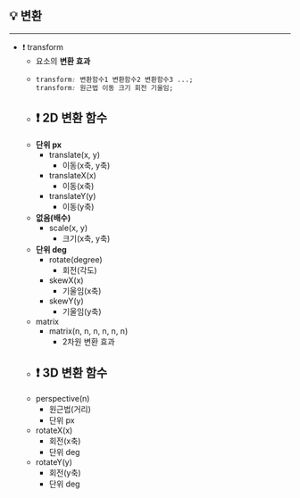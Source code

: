 ## 💡 변환
---
- ❗ transform
  - 요소의 **변환 효과**
  - ```CSS
    transform: 변환함수1 변환함수2 변환함수3 ...;
    transform: 원근법 이동 크기 회전 기울임;
    ```
  - ## ❗ 2D 변환 함수
  - **단위 px**
    - translate(x, y)
      - 이동(x축, y축)
    - translateX(x)
      - 이동(x축)
    - translateY(y)
      - 이동(y축)
  - **없음(배수)**
    - scale(x, y)
      - 크기(x축, y축)
  - **단위 deg**
    - rotate(degree)
      - 회전(각도)
    - skewX(x)
      - 기울임(x축)
    - skewY(y)
      - 기울임(y축)
  - matrix
    - matrix(n, n, n, n, n, n)
      - 2차원 변환 효과
  - ## ❗ 3D 변환 함수
  - perspective(n)
    - 원근법(거리)
    - 단위 px
  - rotateX(x)
    - 회전(x축)
    - 단위 deg
  - rotateY(y)
    - 회전(y축)
    - 단위 deg
